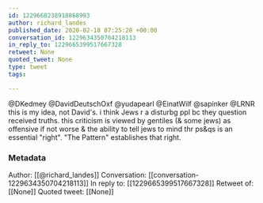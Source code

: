 ```yaml
---
id: 1229668238918868993
author: richard_landes
published_date: 2020-02-18 07:25:28 +00:00
conversation_id: 1229634350704218113
in_reply_to: 1229665399517667328
retweet: None
quoted_tweet: None
type: tweet
tags:

---
```


@DKedmey @DavidDeutschOxf @yudapearl @EinatWilf @sapinker @LRNR this is my idea, not David's. i think Jews r a disturbg ppl bc they question received truths. this criticism is viewed by gentiles (&amp; some jews) as offensive if not worse &amp; the ability to tell jews to mind thr ps&amp;qs is an essential "right". "The Pattern" establishes that right.

### Metadata

Author: [[@richard_landes]]
Conversation: [[conversation-1229634350704218113]]
In reply to: [[1229665399517667328]]
Retweet of: [[None]]
Quoted tweet: [[None]]
